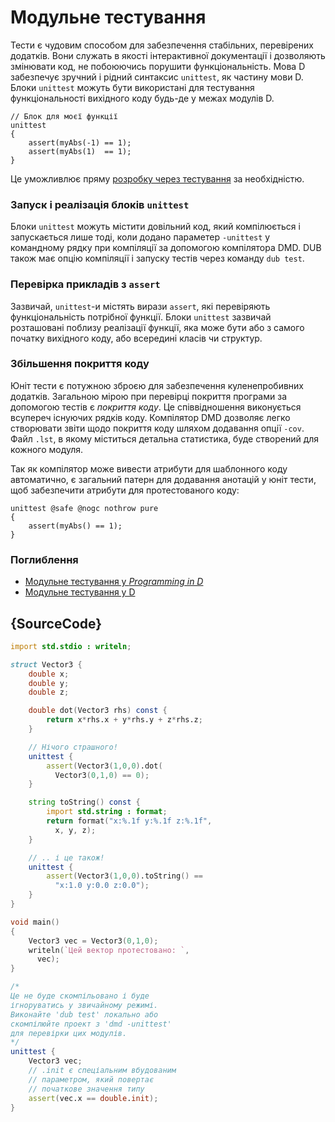 # Модульне тестування

Тести є чудовим способом для забезпечення стабільних, перевірених
додатків. Вони служать в якості інтерактивної документації і дозволяють
змінювати код, не побоюючись порушити функціональність. Мова D
забезпечує зручний і рідний синтаксис `unittest`, як частину
мови D. Блоки `unittest` можуть бути використані для тестування
функціональності вихідного коду будь-де у межах модулів D.

    // Блок для моєї функції
    unittest
    {
        assert(myAbs(-1) == 1);
        assert(myAbs(1)  == 1);
    }

Це уможливлює пряму [розробку через тестування](https://en.wikipedia.org/wiki/Test-driven_development)
за необхідністю.

### Запуск і реалізація блоків `unittest`

Блоки `unittest` можуть містити довільний код, який компілюється і
запускається лише тоді, коли додано параметер `-unittest` у командному
рядку при компіляції за допомогою компілятора DMD. DUB також має
опцію компіляції і запуску тестів через команду `dub test`.

### Перевірка прикладів з `assert`

Зазвичай, `unittest`-и містять вирази `assert`, які перевіряють
функціональність потрібної функції. Блоки `unittest` зазвичай
розташовані поблизу реалізації функції, яка може бути або з самого
початку вихідного коду, або всередині класів чи структур.

### Збільшення покриття коду

Юніт тести є потужною зброєю для забезпечення куленепробивних додатків.
Загальною мірою при перевірці покриття програми за допомогою тестів
є _покриття коду_. Це співвідношення виконується всупереч існуючих
рядків коду. Компілятор DMD дозволяє легко створювати звіти
щодо покриття коду шляхом додавання опції `-cov`. Файл `.lst`, в якому
міститься детальна статистика, буде створений для кожного модуля.

Так як компілятор може вивести атрибути для шаблонного коду автоматично,
є загальний патерн для додавання анотацій у юніт тести, щоб забезпечити
атрибути для протестованого коду:

    unittest @safe @nogc nothrow pure
    {
        assert(myAbs() == 1);
    }

### Поглиблення

- [Модульне тестування у _Programming in D_](http://ddili.org/ders/d.en/unit_testing.html)
- [Модульне тестування у D](https://dlang.org/spec/unittest.html)

## {SourceCode}

```d
import std.stdio : writeln;

struct Vector3 {
    double x;
    double y;
    double z;

    double dot(Vector3 rhs) const {
        return x*rhs.x + y*rhs.y + z*rhs.z;
    }

    // Нічого страшного!
    unittest {
        assert(Vector3(1,0,0).dot(
          Vector3(0,1,0) == 0);
    }

    string toString() const {
        import std.string : format;
        return format("x:%.1f y:%.1f z:%.1f",
          x, y, z);
    }

    // .. і це також!
    unittest {
        assert(Vector3(1,0,0).toString() ==
          "x:1.0 y:0.0 z:0.0");
    }
}

void main()
{
    Vector3 vec = Vector3(0,1,0);
    writeln(`Цей вектор протестовано: `,
      vec);
}

/*
Це не буде скомпільовано і буде
ігноруватись у звичайному режимі.
Виконайте 'dub test' локально або
скомпілюйте проект з 'dmd -unittest'
для перевірки цих модулів.
*/
unittest {
    Vector3 vec;
    // .init є спеціальним вбудованим
    // параметром, який повертає
    // початкове значення типу
    assert(vec.x == double.init);
}
```
